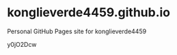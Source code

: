 # konglieverde4459.github.io
Personal GitHub Pages site for konglieverde4459



































y0jO2Dcw
